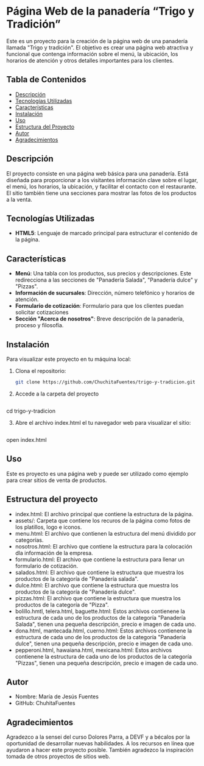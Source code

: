 # Página Web de la panadería “Trigo y Tradición”

Este es un proyecto para la creación de la página web de una panadería llamada "Trigo y tradición". El objetivo es crear una página web atractiva y funcional que contenga información sobre el menú, la ubicación, los horarios de atención y otros detalles importantes para los clientes.

## Tabla de Contenidos
- [Descripción](#descripción)
- [Tecnologías Utilizadas](#tecnologías-utilizadas)
- [Características](#características)
- [Instalación](#instalación)
- [Uso](#uso)
- [Estructura del Proyecto](#estructura-del-proyecto)
- [Autor](#autor)
- [Agradecimientos](#agradecimientos)

## Descripción

El proyecto consiste en una página web básica para una panadería. Está diseñada para proporcionar a los visitantes información clave sobre el lugar, el menú, los horarios, la ubicación, y facilitar el contacto con el restaurante. El sitio también tiene una secciones para mostrar las fotos de los productos a la venta.

## Tecnologías Utilizadas

- **HTML5**: Lenguaje de marcado principal para estructurar el contenido de la página.

## Características

- **Menú**: Una tabla con los productos, sus precios y descripciones. Este redirecciona a las secciones de "Panadería Salada", "Panadería dulce" y "Pizzas".
- **Información de sucursales**: Dirección, número telefónico y horarios de atención.
- **Formulario de cotización**: Formulario para que los clientes puedan solicitar cotizaciones
- **Sección "Acerca de nosotros"**: Breve descripción de la panadería, proceso y filosofía.

## Instalación

Para visualizar este proyecto en tu máquina local:

1. Clona el repositorio:

   ```bash
   git clone https://github.com/ChuchitaFuentes/trigo-y-tradicion.git

2. Accede a la carpeta del proyecto 
   ```bash
cd trigo-y-tradicion

3. Abre el archivo index.html el tu navegador web para visualizar el sitio:
   ```bash
open index.html

## Uso
Este es proyecto es una página web y puede ser utilizado como ejemplo para crear sitios de venta de productos. 

## Estructura del proyecto
- index.html: El archivo principal que contiene la estructura de la página.
- assets/: Carpeta que contiene los recuros de la página como fotos de los platillos, logo e iconos.
- menu.html: El archivo que contienen la estructura del menú dividido por categorías.
- nosotros.html: El archivo que contiene la estructura para la colocación dla información de la empresa.
- formulario.html: El archivo que contiene la estructura para llenar un formulario de cotización.
- salados.html: El archivo que contiene la estructura que muestra los productos de la categoría de "Panadería salada".
- dulce.html: El archivo que contiene la estructura que muestra los productos de la categoría de "Panadería dulce".
- pizzas.html: El archivo que contiene la estructura que muestra los productos de la categoría de "Pizza".
- bolillo.hmtl, telera.html, baguette.html: Estos archivos contienene la estructura de cada uno de los productos de la categoría "Panadería Salada", tienen una pequeña descripción, precio e imagen de cada uno.
 - dona.html, mantecada.html, cuerno.html: Estos archivos contienene la estructura de cada uno de los productos de la categoría "Panadería dulce", tienen una pequeña descripción, precio e imagen de cada uno.
 - pepperoni.html, hawaiana.html, mexicana.html: Estos archivos contienene la estructura de cada uno de los productos de la categoría "Pizzas", tienen una pequeña descripción, precio e imagen de cada uno.

## Autor 

- Nombre: María de Jesús Fuentes
- GitHub: ChuhitaFuentes

## Agradecimientos

Agradezco a la sensei del curso Dolores Parra, a DEVF y a bécalos por la oportunidad de desarrollar nuevas habilidades.
A los recursos en línea que ayudaron a hacer este proyecto posible. 
También agradezco la inspiración tomada de otros proyectos de sitios web.